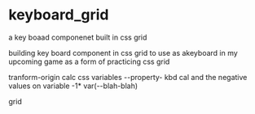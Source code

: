 # keyboard_grid
a key boaad componenet built in css grid


building key board component in css grid to use as akeyboard in my upcoming game as a form of practicing css grid 


tranform-origin
calc
css variables --property-
kbd
cal  and the negative values on variable -1* var(--blah-blah)

grid 